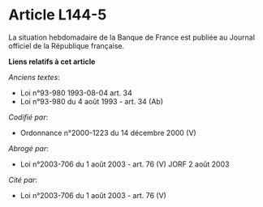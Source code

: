 # Article L144-5

La situation hebdomadaire de la Banque de France est publiée au Journal officiel de la République française.

**Liens relatifs à cet article**

_Anciens textes_:

  - Loi n°93-980 1993-08-04 art. 34
  - Loi n°93-980 du 4 août 1993 - art. 34 (Ab)

_Codifié par_:

  - Ordonnance n°2000-1223 du 14 décembre 2000 (V)

_Abrogé par_:

  - Loi n°2003-706 du 1 août 2003 - art. 76 (V) JORF 2 août 2003

_Cité par_:

  - Loi n°2003-706 du 1 août 2003 - art. 76 (V)
